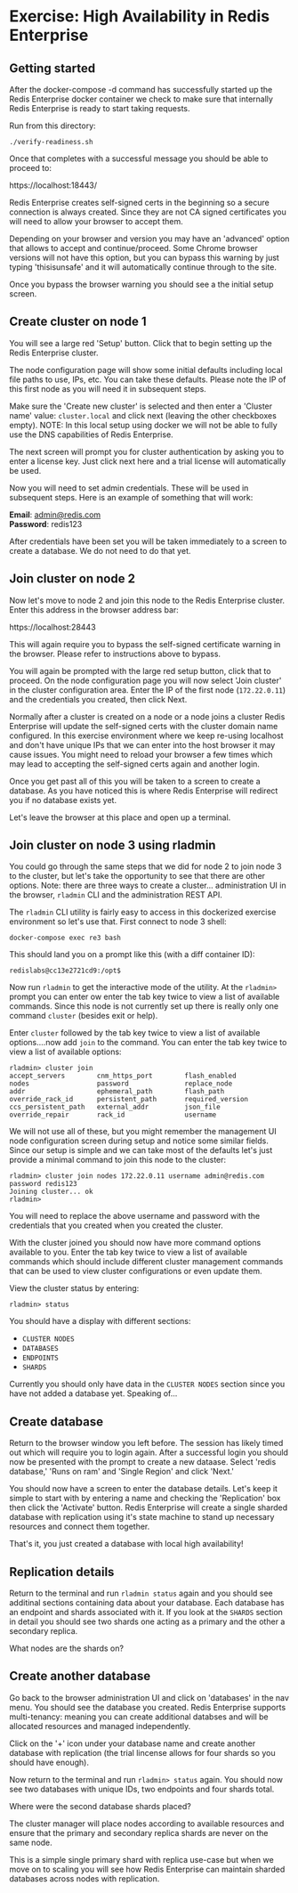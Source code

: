 # Exercise: High Availability in Redis Enterprise

## Getting started
After the docker-compose -d command has successfully started up the Redis Enterprise docker container we check to make sure that internally Redis Enterprise is ready to start taking requests.

Run from this directory:

```
./verify-readiness.sh
```

Once that completes with a successful message you should be able to proceed to:

https://localhost:18443/

Redis Enterprise creates self-signed certs in the beginning so a secure connection is always created.  Since they are not CA signed certificates you will need to allow your browser to accept them.

Depending on your browser and version you may have an 'advanced' option that allows to accept and continue/proceed.  Some Chrome browser versions will not have this option, but you can bypass this warning by just typing 'thisisunsafe' and it will automatically continue through to the site.

Once you bypass the browser warning you should see a the initial setup screen.


## Create cluster on node 1

You will see a large red 'Setup' button.  Click that to begin setting up the Redis Enterprise cluster.

The node configuration page will show some initial defaults including local file paths to use, IPs, etc.  You can take these defaults.  Please note the IP of this first node as you will need it in subsequent steps.

Make sure the 'Create new cluster' is selected and then enter a 'Cluster name' value: `cluster.local` and click next (leaving the other checkboxes empty).  NOTE: In this local setup using docker we will not be able to fully use the DNS capabilities of Redis Enterprise.

The next screen will prompt you for cluster authentication by asking you to enter a license key.  Just click next here and a trial license will automatically be used.

Now you will need to set admin credentials.  These will be used in subsequent steps.  Here is an example of something that will work:

**Email**: admin@redis.com  
**Password**: redis123  

After credentials have been set you will be taken immediately to a screen to create a database.  We do not need to do that yet. 

## Join cluster on node 2

Now let's move to node 2 and join this node to the Redis Enterprise cluster. Enter this address in the browser address bar:  

https://localhost:28443  

This will again require you to bypass the self-signed certificate warning in the browser. Please refer to instructions above to bypass.

You will again be prompted with the large red setup button, click that to proceed.  On the node configuration page you will now select 'Join cluster' in the cluster configuration area.  Enter the IP of the first node (`172.22.0.11`) and the credentials you created, then click Next.

Normally after a cluster is created on a node or a node joins a cluster Redis Enterprise will update the self-signed certs with the cluster domain name configured.  In this exercise environment where we keep re-using localhost and don't have unique IPs that we can enter into the host browser it may cause issues.  You might need to reload your browser a few times which may lead to accepting the self-signed certs again and another login.

Once you get past all of this you will be taken to a screen to create a database. As you have noticed this is where Redis Enterprise will redirect you if no database exists yet.

Let's leave the browser at this place and open up a terminal.

## Join cluster on node 3 using rladmin

You could go through the same steps that we did for node 2 to join node 3 to the cluster, but let's take the opportunity to see that there are other options. Note: there are three ways to create a cluster... administration UI in the browser, `rladmin` CLI and the administration REST API.

The `rladmin` CLI utility is fairly easy to access in this dockerized exercise environment so let's use that. First connect to node 3 shell:

```
docker-compose exec re3 bash
```

This should land you on a prompt like this (with a diff container ID):

```
redislabs@cc13e2721cd9:/opt$ 
```

Now run `rladmin` to get the interactive mode of the utility.  At the `rladmin>` prompt you can enter ow enter the tab key twice to view a list of available commands.  Since this node is not currently set up there is really only one command `cluster` (besides exit or help).

Enter `cluster` followed by the tab key twice to view a list of available options....now add `join` to the command.  You can enter the tab key twice to view a list of available options:

```
rladmin> cluster join 
accept_servers        cnm_https_port        flash_enabled         nodes                 password              replace_node          
addr                  ephemeral_path        flash_path            override_rack_id      persistent_path       required_version      
ccs_persistent_path   external_addr         json_file             override_repair       rack_id               username   
```

We will not use all of these, but you might remember the management UI node configuration screen during setup and notice some similar fields.  Since our setup is simple and we can take most of the defaults let's just provide a minimal command to join this node to the cluster:

```
rladmin> cluster join nodes 172.22.0.11 username admin@redis.com password redis123
Joining cluster... ok
rladmin> 
```

You will need to replace the above username and password with the credentials that you created when you created the cluster.

With the cluster joined you should now have more command options available to you.  Enter the tab key twice to view a list of available commands which should include different cluster management commands that can be used to view cluster configurations or even update them.

View the cluster status by entering:

```
rladmin> status
```

You should have a display with different sections:

- `CLUSTER NODES`
- `DATABASES`
- `ENDPOINTS`
- `SHARDS`

Currently you should only have data in the `CLUSTER NODES` section since you have not added a database yet.  Speaking of... 


## Create database

Return to the browser window you left before.  The session has likely timed out which will require you to login again.  After a successful login you should now be presented with the prompt to create a new dataase. Select 'redis database,' 'Runs on ram' and 'Single Region' and click 'Next.'

You should now have a screen to enter the database details. Let's keep it simple to start with by entering a name and checking the 'Replication' box then click the 'Activate' button.  Redis Enterprise will create a single sharded database with replication using it's state machine to stand up necessary resources and connect them together.

That's it, you just created a database with local high availability!

## Replication details

Return to the terminal and run `rladmin status` again and you should see additinal sections containing data about your database.  Each database has an endpoint and shards associated with it.  If you look at the `SHARDS` section in detail you should see two shards one acting as a primary and the other a secondary replica.

What nodes are the shards on?


## Create another database

Go back to the browser administration UI and click on 'databases' in the nav menu.  You should see the database you created.  Redis Enterprise supports multi-tenancy: meaning you can create additional databses and will be allocated resources and managed independently.

Click on the '+' icon under your database name and create another database with replication (the trial lincense allows for four shards so you should have enough).

Now return to the terminal and run `rladmin> status` again.  You should now see two databases with unique IDs, two endpoints and four shards total.

Where were the second database shards placed?

The cluster manager will place nodes according to available resources and ensure that the primary and secondary replica shards are never on the same node.

This is a simple single primary shard with replica use-case but when we move on to scaling you will see how Redis Enterprise can maintain sharded databases across nodes with replication.










